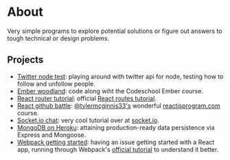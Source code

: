 # About

Very simple programs to explore potential solutions or figure out answers to tough technical or design problems.

## Projects

* [Twitter node test](/twitter-node-test): playing around with twitter api for node, testing how to follow and unfollow people.
* [Ember woodland](/ember-woodland): code along wiht the Codeschool Ember course.
* [React router tutorial](/react-router-tutorial): official [React routes tutorial](https://github.com/reactjs/react-router-tutorial/blob/start/lessons/01-setting-up.md).
* [React github battle](/react-github-battle): [@tylermcginnis33's](https://twitter.com/tylermcginnis33) wonderful [reactjsprogram.com](http://www.reactjsprogram.com/) course.
* [Socket.io chat](/socket-io-chat): very cool tutorial over at [socket.io](http://socket.io/get-started/chat/).
* [MongoDB on Heroku](/mongo-express-test): attaining production-ready data persistence via Express and Mongoose.
* [Webpack getting started](/webpack-getting-started): having an issue getting started with a React app, running through Webpack's [official tutorial](https://webpack.github.io/docs/tutorials/getting-started/) to understand it better.
